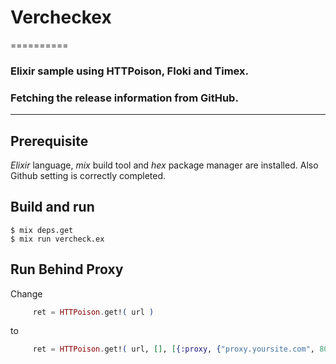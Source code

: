 # Vercheckex
==========

### Elixir sample using HTTPoison, Floki and Timex.

### Fetching the release information from GitHub.

----------

## Prerequisite

*Elixir* language, *mix* build tool and *hex* package manager are installed.
Also Github setting is correctly completed.

## Build and run

    $ mix deps.get
    $ mix run vercheck.ex

## Run Behind Proxy

Change 

```elixir
     ret = HTTPoison.get!( url )
```

to

```elixir
     ret = HTTPoison.get!( url, [], [{:proxy, {"proxy.yoursite.com", 8080}}])  )
```


